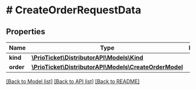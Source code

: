 # # CreateOrderRequestData

## Properties

Name | Type | Description | Notes
------------ | ------------- | ------------- | -------------
**kind** | [**\PrioTicket\DistributorAPI\Models\Kind**](Kind.md) |  |
**order** | [**\PrioTicket\DistributorAPI\Models\CreateOrderModel**](CreateOrderModel.md) |  |

[[Back to Model list]](../../README.md#models) [[Back to API list]](../../README.md#endpoints) [[Back to README]](../../README.md)
